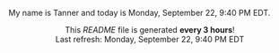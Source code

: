 My name is Tanner and today is Monday, September 22, 9:40 PM EDT.

<p align="center">This <i>README</i> file is generated <b>every 3 hours</b>!</br>Last refresh: Monday, September 22, 9:40 PM EDT<br /></p>
